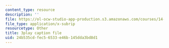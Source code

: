 ```yaml
---
content_type: resource
description: ''
file: https://ol-ocw-studio-app-production.s3.amazonaws.com/courses/14-01-principles-of-microeconomics-fall-2018/24b535cdfec56533e46b145dda3bd8d1_F0ulAkrfvzo.srt
file_type: application/x-subrip
resourcetype: Other
title: 3play caption file
uid: 24b535cd-fec5-6533-e46b-145dda3bd8d1
---
```


